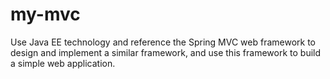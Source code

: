 # my-mvc
Use Java EE technology and reference the Spring MVC web framework to design and implement a similar framework, and use this framework to build a simple web application.
